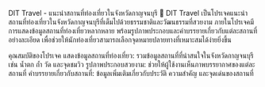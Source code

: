 DIT Travel - แนะนำสถานที่ท่องเที่ยวในจังหวัดกาญจนบุรี 🌄
DIT Travel เป็นโปรเจคแนะนำสถานที่ท่องเที่ยวในจังหวัดกาญจนบุรีที่เต็มไปด้วยธรรมชาติและวัฒนธรรมที่สวยงาม ภายในโปรเจคมีการแสดงข้อมูลสถานที่ท่องเที่ยวหลากหลาย พร้อมรูปภาพประกอบและคำบรรยายเกี่ยวกับแต่ละสถานที่อย่างละเอียด เพื่อช่วยให้นักท่องเที่ยวสามารถเลือกจุดหมายปลายทางที่เหมาะสมได้ง่ายยิ่งขึ้น

คุณสมบัติของโปรเจค
แสดงข้อมูลสถานที่ท่องเที่ยว: รวมข้อมูลสถานที่ที่น่าสนใจในจังหวัดกาญจนบุรี เช่น น้ำตก ถ้ำ วัด และจุดชมวิว
รูปภาพประกอบสวยงาม: ช่วยให้ผู้ใช้งานเห็นภาพบรรยากาศของแต่ละสถานที่
คำบรรยายเกี่ยวกับสถานที่: ข้อมูลเพิ่มเติมเกี่ยวกับประวัติ ความสำคัญ และจุดเด่นของสถานที่
